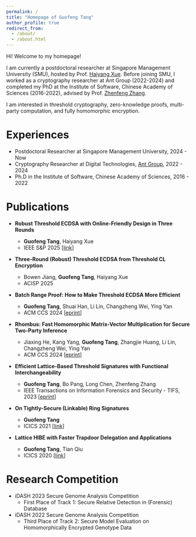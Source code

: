 ```yaml
---
permalink: /
title: "Homepage of Guofeng Tang"
author_profile: true
redirect_from: 
  - /about/
  - /about.html
---
```


Hi! Welcome to my homepage!

I am currently a postdoctoral researcher at Singapore Management University (SMU), hosted by Prof. [Haiyang Xue](https://haiyangxc.github.io/hyxue/). Before joining SMU, I worked as a cryptography researcher at Ant Group (2022-2024) and completed my PhD at the Institute of Software, Chinese Academy of Sciences (2016-2022), advised by Prof. [Zhenfeng Zhang](https://people.ucas.ac.cn/~zfzhang?language=en).

I am interested in threshold cryptography, zero-knowledge proofs, multi-party computation, and fully homomorphic encryption. 

Experiences
======

* Postdoctoral Researcher at Singapore Management University, 2024 - Now
* Cryptography Researcher at Digital Technologies, [Ant Group](https://www.antgroup.com/en), 2022 - 2024
* Ph.D in the Institute of Software, Chinese Academy of Sciences, 2016 - 2022

Publications
======
* **Robust Threshold ECDSA with Online-Friendly Design in Three Rounds**
  * **Guofeng Tang**, Haiyang Xue
  * IEEE S&P 2025 [[link](https://www.computer.org/csdl/proceedings-article/sp/2025/223600a203/26hiTzqtuPm)]

* **Three-Round (Robust) Threshold ECDSA from Threshold CL Encryption**
  * Bowen Jiang, **Guofeng Tang**, Haiyang Xue
  * ACISP 2025 

* **Batch Range Proof: How to Make Threshold ECDSA More Efficient** 
  * **Guofeng Tang**, Shuai Han, Li Lin, Changzheng Wei, Ying Yan
  * ACM CCS 2024 [[eprint](https://eprint.iacr.org/2024/1677)]
* **Rhombus: Fast Homomorphic Matrix-Vector Multiplication for Secure Two-Party Inference**
  * Jiaxing He, Kang Yang, **Guofeng Tang**, Zhangjie Huang, Li Lin, Changzheng Wei, Ying Yan
  * ACM CCS 2024 [[eprint](https://eprint.iacr.org/2024/1611)]
* **Efficient Lattice-Based Threshold Signatures with Functional Interchangeability**
  * **Guofeng Tang**, Bo Pang, Long Chen, Zhenfeng Zhang
  * IEEE Transactions on Information Forensics and Security - TIFS, 2023 [[eprint](https://eprint.iacr.org/2024/1067)]
* **On Tightly-Secure (Linkable) Ring Signatures**
  * **Guofeng Tang**
  * ICICS 2021 [[link](https://link.springer.com/chapter/10.1007/978-3-030-88052-1_22)]

* **Lattice HIBE with Faster Trapdoor Delegation and Applications**
  * **Guofeng Tang**, Tian Qiu
  * ICICS 2020 [[link](https://link.springer.com/chapter/10.1007/978-3-030-61078-4_12)]
 
Research Competition
======
* iDASH 2023 Secure Genome Analysis Competition
  * First Place of Track 1: Secure Relative Detection in (Forensic) Database
* iDASH 2022 Secure Genome Analysis Competition
  * Third Place of Track 2: Secure Model Evaluation on Homomorphically Encrypted Genotype Data


